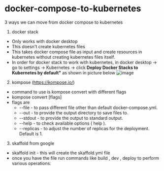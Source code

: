 # docker-compose-to-kubernetes

3 ways we can move from docker compose to kubernetes

1. docker stack 
  - Only works with docker desktop
  - This doesn't create kubernetes files
  - This takes docker compose file as input and create resources in kubernetes without creating kubernetes files itself.
  - In order for docker stack to work with kubernetes, in docker desktop -> go to settings -> Kubernetes -> click **Deploy Docker Stacks to Kubernetes by default"** as shown in picture below
   ![image](https://user-images.githubusercontent.com/37042351/117619389-deac7200-b177-11eb-846e-fd8d63c19d56.png)

2. kompose (https://kompose.io/)
  - command to use is kompose convert with different flags
  - kompose convert [flags]
  - flags are
      - --file  - to pass different file other than default docker-compose.yml.
      - --out - to provide the output directory to save files to.
      - --stdout - to provide the output to standard output.
      - --help - to check available options ( help ).
      - --replicas - to adjust the number of replicas for the deployment. Default is 1.

3. skaffold from google
  - skaffold init - this will create the skaffold.yml file
  - once you have the file run commands like build , dev , deploy to perform various operations.
